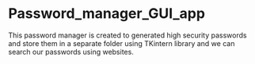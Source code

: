 # Password_manager_GUI_app

This password manager is created to generated high security passwords and store them in a separate folder using TKintern library and we can search our passwords using websites.

